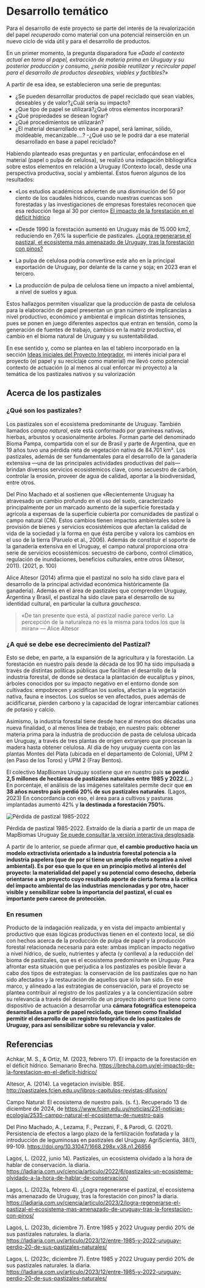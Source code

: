 # Desarrollo temático

Para el desarrollo de este proyecto se parte del interés de la revalorización del papel _recuperado_ como material con una potencial reinserción en un nuevo ciclo de vida útil y para el desarrollo de productos. 

En un primer momento, la pregunta disparadora fue _«Dado el contexto actual en torno al papel, extracción de materia prima en Uruguay y su posterior producción y consumo, ¿sería posible reutilizar y recircular papel para el desarrollo de productos deseables, viables y factibles?»_ 

A partir de esa idea, se establecieron una serie de preguntas:
- ¿Se pueden desarrollar productos de papel reciclado que sean viables, deseables y de valor?¿Cuál sería su impacto?
- ¿Que tipo de papel se utilizará?¿Qué otros elementos incorporará?
- ¿Qué propiedades se desean lograr?
- ¿Qué procedimientos se utilizarán?
- ¿El material desarrollado en base a papel, será laminar, sólido, moldeable, mecanizable….?
-¿Qué uso se le podrá dar a ese material desarrollado en base a papel reciclado?


Habiendo planteado esas preguntas y en particular, enfocándose en el material (papel o pulpa de celulosa), se realizó una indagación bibliográfica sobre estos elementos en relación a Uruguay (Contexto local), desde una perspectiva productiva, social y ambiental. Estos fueron algunos de los resultados: 

- «Los estudios académicos advierten de una disminución del 50 por ciento de los caudales hídricos, cuando nuestras cuencas son forestadas y las investigaciones de empresas forestales reconocen que esa reducción llega al 30 por ciento»
[El impacto de la forestación en el déficit hídrico](https://brecha.com.uy/el-impacto-de-la-forestacion-en-el-deficit-hidrico/)

- «Desde 1990 la forestación aumentó en Uruguay más de 15.000 km2, reduciendo en 7,6% la superficie de pastizales.
[¿Logra regenerarse el pastizal, el ecosistema más amenazado de Uruguay, tras la forestación con pinos?](https://ladiaria.com.uy/ciencia/articulo/2023/2/logra-regenerarse-el-pastizal-el-ecosistema-mas-amenazado-de-uruguay-tras-la-forestacion-con-pinos/)

- La pulpa de celulosa podría convertirse este año en la principal exportación de Uruguay, por delante de la carne y soja; en 2023 eran el tercero.

- La producción de pulpa de celulosa tiene un impacto a nivel ambiental, a nivel de suelos y agua.



Estos hallazgos permiten visualizar que la producción de pasta de celulosa para la elaboración de papel presentan un gran número de implicancias a nivel productivo, económico y ambiental e implican distintas tensiones, pues se ponen en juego diferentes  aspectos que entran en tensión, como la generación de fuentes de trabajo, cambios en la matriz productiva, el cambio en el bioma natural de Uruguay y su sustentabilidad.

En ese sentido y, como se plantea en las el tablero incorporado en la sección [Ideas iniciales del Proyecto Integrador](https://pablocastro-s.github.io/pablo-castro/proyecto/Ideas%20iniciales/), mi interés inicial para el proyecto (el papel y su reciclaje como material) me llevó como potencial contexto de actuación (o al menos al cual enforcar mi proyecto) a la temática de los pastizales nativos y su valorización


## Acerca de los pastizales

### ¿Qué son los pastizales? 
Los pastizales son el ecosistema predominante de Uruguay. También llamados _campo natural_, este está conformado por gramíneas nativas, hierbas, arbustos y ocasionalmente árboles. Forman parte del denominado  Bioma Pampa, compartida con el sur de Brasil y parte de Argentina, que en 19 años tuvo una pérdida neta de vegetación nativa de 84.701 km². 
Los pastizales, además de ser fundamentales para el desarrollo de la ganadería extensiva —una de las principales actividades productivas del país— brindan diversos servicios ecosistemicos clave, como secuestro de carbón, controlar la erosión, proveer de agua de calidad, aportar a la biodiversidad, entre otros. 

Del Pino Machado et al sostienen que «Recientemente Uruguay ha atravesado un cambio profundo en el uso del suelo, caracterizado principalmente por un marcado aumento de la superficie forestada y agrícola a expensas de la superficie cubierta por comunidades de pastizal o campo natural (CN). Estos cambios tienen impactos ambientales sobre la provisión de bienes y servicios ecosistémicos que afectan la calidad de vida de la sociedad y la forma en que ésta percibe y valora los cambios en el uso de la tierra (Paruelo et al., 2006). Además de constituir el soporte de la ganadería extensiva en el Uruguay, el campo natural proporciona otra serie de servicios ecosistémicos: secuestro de carbono, control climático, regulación de inundaciones, beneficios culturales, entre otros (Altesor, 2011). (2021, p. 100) 

Alice Altesor (2014) afirma que el pastizal no solo ha sido clave para el desarrollo de la principal actividad económica históricamente (la ganaderìa). Además en el área de pastizales que comprenden Uruguay, Argentina y Brasil, el pastizal ha sido clave para el desarrollo de su identidad cultural, en particular la cultura *gauchesca*.
> «De tan presente que está, al pastizal nadie parece verlo. La percepción de la naturaleza no es la misma para todos los que la miran»
— Alice Altesor


### ¿A qué se debe ese decrecimiento del Pastizal? 

Esto se debe, en parte, a la expansión de la agricultura y la forestación. La forestación en nuestro país desde la década de los 90 ha sido impulsada a través de distintas políticas públicas que facilitan el desarrollo de la industria forestal, de donde se destaca la plantación de eucaliptus y pinos, árboles conocidos por su impacto negativo en el entorno donde son cultivados: empobrecen y acidifican los suelos, afectan a la vegetación nativa, fauna e insectos. Los suelos se ven afectados, pues además de acidificarse, pierden carbono y la capacidad de lograr intercambiar cationes de potasio y calcio.

Asimismo, la industria forestal tiene desde hace al menos dos décadas una nueva finalidad, o al menos línea de trabajo, en nuestro país: obtener materia prima para la industria de producción de pasta de celulosa ubicada en Uruguay, a través de tres plantas de origen extranjero que procesan la madera hasta obtener celulosa. Al día de hoy uruguay cuenta con las plantas Montes del Plata (ubicada en el departamento de Colonia), UPM 2 (en Paso de los Toros) y UPM 2 (Fray Bentos). 

El colectivo MapBiomas Uruguay sostiene que en nuestro país **se perdió 2,5 millones de hectáreas de pastizales naturales entre 1985 y 2022**.(...) En porcentaje, el análisis de las imágenes satelitales permite decir que **en 38 años nuestro país perdió 20% de sus pastizales naturales**. (Lagos, 2023) En concordancia con eso, el área para a cultivos y pasturas implantadas aumentó 42% y **la destinada a forestación 750%**. 

![Pérdida de pastizal 1985-2022](../images/PF/Perdida_de_pastizal_1985-2022_-_Mapa_de_MapBiomas_Uruguay_1200w.jpg)

Pérdida de pastizal 1985-2022. Extraído de la diaria a partir de un mapa de MapBiomas Uruguay [Se puede consultar la versión interactiva desglosada](https://plataforma.uruguay.mapbiomas.org/).


A partir de lo anterior, se puede afirmar que, **el cambio productivo hacia un modelo extractivista orientado a la industria forestal potencia a la industria papelera (que de por sí tiene un amplio efecto negativo a nivel ambiental). Es por eso que lo que en un principio motivó al interés del proyecto: la materialidad del papel y su potencial como desecho, debería orientarse a un proyecto cuyo resultado aporte de cierta forma a la crítica del impacto ambiental de las industrias mencionadas y por otro, hacer visible y sensibilizar sobre la importancia del pastizal, el cual es importante pero carece de protección.**



### En resumen
Producto de la indagación realizada, y en vista del impacto ambiental y productivo que esas lógicas productivas tienen en el contexto local, se dió con hechos acerca de la producción de pulpa de papel y la producción forestal relacionada necesaria para este: ambas implican impacto negativo a nivel hídrico, de suelo, nutrientes y afecta (y conlleva) a la reducción del bioma de pastizales, que es el ecosistema predominante en Uruguay.
Para afrontar esta situación que perjudica a los pastizales es posible llevar a cabo dos tipos de estrategias: la conservación de los pastizales que no han sido afectados y la restauración de aquellos que sí lo han sido.
En ese marco, y alineado a las estrategias de conservación, para el proyecto se plantea contribuir al registro de los pastizales y a la concientización sobre su relevancia a través del desarrollo de un proyecto abierto que tiene como dispositivo de actuación a desarrollar una **cámara fotográfica estenopeica desarrolladas a partir de papel reciclado, que tienen como finalidad permitir el desarrollo de un registro fotográfico de los pastizales de Uruguay, para así sensibilizar sobre su relevancia y valor**.



## Referencias

Achkar, M. S., & Ortiz, M. (2023, febrero 17). El impacto de la forestación en el déficit hídrico. Semanario Brecha. https://brecha.com.uy/el-impacto-de-la-forestacion-en-el-deficit-hidrico/

Altesor, A. (2014). La vegetacion invisible. BSE. http://pastizales.fcien.edu.uy/libros-capitulos-revistas-difusion/

Campo Natural: El ecosistema de nuestro país. (s. f.). Recuperado 13 de diciembre de 2024, de https://www.fcien.edu.uy/noticias/231-noticias-ecologia/2535-campo-natural-el-ecosistema-de-nuestro-pais

Del Pino Machado, A., Lezama, F., Pezzani, F., & Parodi, G. (2021). Persistencia de efectos a largo plazo de la fertilización fosfatada y la introducción de leguminosas en pastizales del Uruguay. AgriScientia, 38(1), 99-109. https://doi.org/10.31047/1668.298x.v38.n1.26856

Lagos, L. (2022, junio 14). Pastizales, un ecosistema olvidado a la hora de hablar de conservación. la diaria. https://ladiaria.com.uy/ciencia/articulo/2022/6/pastizales-un-ecosistema-olvidado-a-la-hora-de-hablar-de-conservacion/

Lagos, L. (2023a, febrero 4). ¿Logra regenerarse el pastizal, el ecosistema más amenazado de Uruguay, tras la forestación con pinos? la diaria. https://ladiaria.com.uy/ciencia/articulo/2023/2/logra-regenerarse-el-pastizal-el-ecosistema-mas-amenazado-de-uruguay-tras-la-forestacion-con-pinos/

Lagos, L. (2023b, diciembre 7). Entre 1985 y 2022 Uruguay perdió 20% de sus pastizales naturales. la diaria. https://ladiaria.com.uy/articulo/2023/12/entre-1985-y-2022-uruguay-perdio-20-de-sus-pastizales-naturales/

Lagos, L. (2023c, diciembre 7). Entre 1985 y 2022 Uruguay perdió 20% de sus pastizales naturales. la diaria. https://ladiaria.com.uy/articulo/2023/12/entre-1985-y-2022-uruguay-perdio-20-de-sus-pastizales-naturales/
